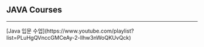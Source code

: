 ## JAVA Courses
<hr>
[Java 입문 수업](https://www.youtube.com/playlist?list=PLuHgQVnccGMCeAy-2-llhw3nWoQKUvQck)
